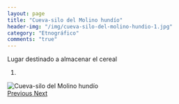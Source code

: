 ```yaml
---
layout: page
title: "Cueva-silo del Molino hundío"
header-img: "/img/cueva-silo-del-molino-hundio-1.jpg"
category: "Etnográfico"
comments: "true"
---
```



Lugar destinado a almacenar el cereal 



<div id="myCarousel" class="carousel slide" data-ride="carousel">
  <!-- Indicators -->
  <ol class="carousel-indicators">
    <li data-target="#myCarousel" data-slide-to="0" class="active"></li>
  </ol>
  <!-- Wrapper for slides -->
  <div class="carousel-inner" role="listbox">
    <div class="item active">
      <img src="{{ site.github.url }}/img/cueva-silo-del-molino-hundio-1.jpg" alt="Cueva-silo del Molino hundío">
    </div>
  <!-- Left and right controls -->
  <a class="left carousel-control" href="#myCarousel" role="button" data-slide="prev">
    <span class="glyphicon glyphicon-chevron-left" aria-hidden="true"></span>
    <span class="sr-only">Previous</span>
  </a>
  <a class="right carousel-control" href="#myCarousel" role="button" data-slide="next">
    <span class="glyphicon glyphicon-chevron-right" aria-hidden="true"></span>
    <span class="sr-only">Next</span>
  </a>
</div>


